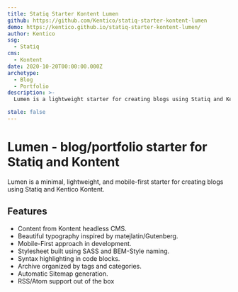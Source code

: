 ```yaml
---
title: Statiq Starter Kontent Lumen
github: https://github.com/Kentico/statiq-starter-kontent-lumen
demo: https://kentico.github.io/statiq-starter-kontent-lumen/
author: Kentico
ssg:
  - Statiq
cms:
  - Kontent
date: 2020-10-20T00:00:00.000Z
archetype:
  - Blog
  - Portfolio
description: >-
  Lumen is a lightweight starter for creating blogs using Statiq and Kentico Kontent.

stale: false
---
```


# Lumen - blog/portfolio starter for Statiq and Kontent

Lumen is a minimal, lightweight, and mobile-first starter for creating blogs using Statiq and Kentico Kontent.

## Features

- Content from Kontent headless CMS.
- Beautiful typography inspired by matejlatin/Gutenberg.
- Mobile-First approach in development.
- Stylesheet built using SASS and BEM-Style naming.
- Syntax highlighting in code blocks.
- Archive organized by tags and categories.
- Automatic Sitemap generation.
- RSS/Atom support out of the box
